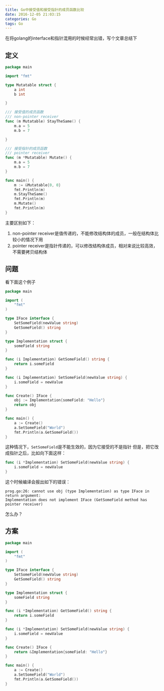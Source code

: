 ```yaml
---
title: Go中接受值和接受指针的成员函数比较
date: 2016-12-05 21:03:15
categories: Go
tags: Go
---
```


在将golang的interface和指针混用的时候经常出错，写个文章总结下

## 定义

```go
package main

import "fmt"

type Mutatable struct {
    a int
    b int

}

/// 接受值的成员函数
/// non-pointer receiver
func (m Mutatable) StayTheSame() {
    m.a = 5
    m.b = 7

}

/// 接受指针的成员函数
/// pointer receiver
func (m *Mutatable) Mutate() {
    m.a = 5
    m.b = 7
}

func main() {
    m := &Mutatable{0, 0}
    fmt.Println(m) 
    m.StayTheSame()
    fmt.Println(m)
    m.Mutate()
    fmt.Println(m)
}

```
主要区别如下：
1. non-pointer receiver是值传递的，不能修改结构体的成员，一般在结构体比较小的情况下用
2. pointer receiver是指针传递的，可以修改结构体成员，相对来说比较高效，不需要拷贝结构体

## 问题
看下面这个例子
```go
package main

import (
    "fmt"
)

type IFace interface {
    SetSomeField(newValue string)
    GetSomeField() string
}

type Implementation struct {
    someField string
}

func (i Implementation) GetSomeField() string {
    return i.someField
}

func (i Implementation) SetSomeField(newValue string) {
    i.someField = newValue
}

func Create() IFace {
    obj := Implementation{someField: "Hello"}
    return obj 
}

func main() {
    a := Create()
    a.SetSomeField("World")
    fmt.Println(a.GetSomeField())
}
```

这种情况下，`SetSomeField`是不能生效的，因为它接受的不是指针
但是，把它改成指针之后，比如向下面这样：
```go
func (i *Implementation) SetSomeField(newValue string) {
    i.someField = newValue
}
```
这个时候编译会报出如下的错误：
```
prog.go:26: cannot use obj (type Implementation) as type IFace in return argument:
Implementation does not implement IFace (GetSomeField method has pointer receiver)
```

怎么办？


## 方案
```go
package main

import (
    "fmt"
)

type IFace interface {
    SetSomeField(newValue string)
    GetSomeField() string
}

type Implementation struct {
    someField string
}    

func (i *Implementation) GetSomeField() string {
    return i.someField
}

func (i *Implementation) SetSomeField(newValue string) {
    i.someField = newValue
}

func Create() IFace {
    return &Implementation{someField: "Hello"}
}

func main() {
    a := Create()
    a.SetSomeField("World")
    fmt.Println(a.GetSomeField())
}
```
